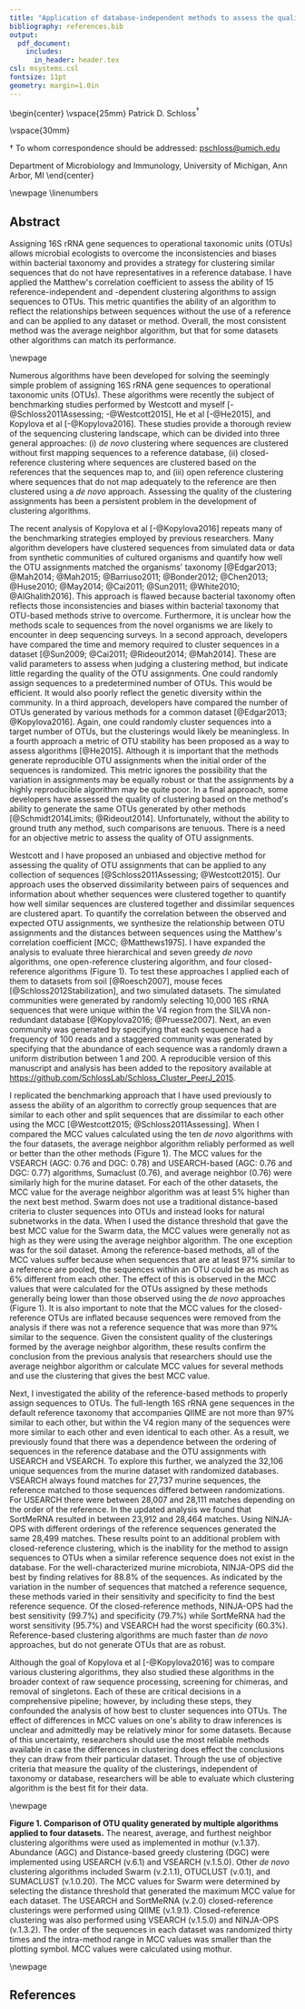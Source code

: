 ```yaml
---
title: "Application of database-independent methods to assess the quality of OTU picking methods"
bibliography: references.bib
output:
  pdf_document:
    includes:
      in_header: header.tex
csl: msystems.csl
fontsize: 11pt
geometry: margin=1.0in
---
```





\begin{center}
\vspace{25mm}
Patrick D. Schloss${^\dagger}$

\vspace{30mm}

$\dagger$ To whom correspondence should be addressed: pschloss@umich.edu

Department of Microbiology and Immunology, University of Michigan, Ann Arbor, MI
\end{center}


\newpage
\linenumbers

## Abstract
Assigning 16S rRNA gene sequences to operational taxonomic units (OTUs) allows microbial ecologists to overcome the inconsistencies and biases within bacterial taxonomy and provides a strategy for clustering similar sequences that do not have representatives in a reference database. I have applied the Matthew's correlation coefficient to assess the ability of 15 reference-independent and -dependent clustering algorithms to assign sequences to OTUs. This metric quantifies the ability of an algorithm to reflect the relationships between sequences without the use of a reference and can be applied to any dataset or method. Overall, the most consistent method was the average neighbor algorithm, but that for some datasets other algorithms can match its performance.


\newpage

Numerous algorithms have been developed for solving the seemingly simple problem of assigning 16S rRNA gene sequences to operational taxonomic units (OTUs). These algorithms were recently the subject of benchmarking studies performed by Westcott and myself [-@Schloss2011Assessing; -@Westcott2015], He et al [-@He2015], and Kopylova et al [-@Kopylova2016]. These studies provide a thorough review of the sequencing clustering landscape, which can be divided into three general approaches: (i) *de novo* clustering where sequences are clustered without first mapping sequences to a reference database, (ii) closed-reference clustering where sequences are clustered based on the references that the sequences map to, and (iii) open reference clustering where sequences that do not map adequately to the reference are then clustered using a *de novo* approach. Assessing the quality of the clustering assignments has been a persistent problem in the development of clustering algorithms.

The recent analysis of Kopylova et al [-@Kopylova2016] repeats many of the benchmarking strategies employed by previous researchers. Many algorithm developers have clustered sequences from simulated data or data from synthetic communities of cultured organisms and quantify how well the OTU assignments matched the organisms' taxonomy [@Edgar2013; @Mah2014; @Mah2015; @Barriuso2011; @Bonder2012; @Chen2013; @Huse2010; @May2014; @Cai2011; @Sun2011; @White2010; @AlGhalith2016]. This approach is flawed because bacterial taxonomy often reflects those inconsistencies and biases within bacterial taxonomy that OTU-based methods strive to overcome. Furthermore, it is unclear how the methods scale to sequences from the novel organisms we are likely to encounter in deep sequencing surveys. In a second approach, developers have compared the time and memory required to cluster sequences in a dataset [@Sun2009; @Cai2011; @Rideout2014; @Mah2014]. These are valid parameters to assess when judging a clustering method, but indicate little regarding the quality of the OTU assignments. One could randomly assign sequences to a predetermined number of OTUs. This would be efficient. It would also poorly reflect the genetic diversity within the community. In a third approach, developers have compared the number of OTUs generated by various methods for a common dataset [@Edgar2013; @Kopylova2016]. Again, one could randomly cluster sequences into a target number of OTUs, but the clusterings would likely be meaningless. In a fourth approach a metric of OTU stability has been proposed as a way to assess algorithms [@He2015]. Although it is important that the methods generate reproducible OTU assignments when the initial order of the sequences is randomized. This metric ignores the possibility that the variation in assignments may be equally robust or that the assignments by a highly reproducible algorithm may be quite poor. In a final approach, some developers have assessed the quality of clustering based on the method's ability to generate the same OTUs generated by other methods [@Schmidt2014Limits; @Rideout2014]. Unfortunately, without the ability to ground truth any method, such comparisons are tenuous. There is a need for an objective metric to assess the quality of OTU assignments.

Westcott and I have proposed an unbiased and objective method for assessing the quality of OTU assignments that can be applied to any collection of sequences [@Schloss2011Assessing; @Westcott2015]. Our approach uses the observed dissimilarity between pairs of sequences and information about whether sequences were clustered together to quantify how well similar sequences are clustered together and dissimilar sequences are clustered apart. To quantify the correlation between the observed and expected OTU assignments, we synthesize the relationship between OTU assignments and the distances between sequences using the Matthew's correlation coefficient [MCC; @Matthews1975]. I have expanded the analysis to evaluate three hierarchical and seven greedy *de novo* algorithms, one open-reference clustering algorithm, and four closed-reference algorithms (Figure 1). To test these approaches I applied each of them to datasets from soil [@Roesch2007], mouse feces [@Schloss2012Stabilization], and two simulated datasets. The simulated communities were generated by randomly selecting 10,000 16S rRNA sequences that were unique within the V4 region from the SILVA non-redundant database [@Kopylova2016; @Pruesse2007]. Next, an even community was generated by specifying that each sequence had a frequency of 100 reads and a staggered community was generated by specifying that the abundance of each sequence was a randomly drawn a uniform distribution between 1 and 200. A reproducible version of this manuscript and analysis has been added to the repository available at https://github.com/SchlossLab/Schloss_Cluster_PeerJ_2015.



I replicated the benchmarking approach that I have used previously to assess the ability of an algorithm to correctly group sequences that are similar to each other and split sequences that are dissimilar to each other using the MCC [@Westcott2015; @Schloss2011Assessing]. When I compared the MCC values calculated using the ten *de novo* algorithms with the four datasets, the average neighbor algorithm reliably performed as well or better than the other methods (Figure 1). The MCC values for the VSEARCH (AGC: 0.76 and DGC: 0.78) and USEARCH-based (AGC: 0.76 and DGC: 0.77) algorithms, Sumaclust (0.76), and average neighbor (0.76) were similarly high for the murine dataset. For each of the other datasets, the MCC value for the average neighbor algorithm was at least 5% higher than the next best method. Swarm does not use a traditional distance-based criteria to cluster sequences into OTUs and instead looks for natural subnetworks in the data. When I used the distance threshold that gave the best MCC value for the Swarm data, the MCC values were generally not as high as they were using the average neighbor algorithm. The one exception was for the soil dataset. Among the reference-based methods, all of the MCC values suffer because when sequences that are at least 97% similar to a reference are pooled, the sequences within an OTU could be as much as 6% different from each other. The effect of this is observed in the MCC values that were calculated for the OTUs assigned by these methods generally being lower than those observed using the *de novo* approaches (Figure 1). It is also important to note that the MCC values for the closed-reference OTUs are inflated because sequences were removed from the analysis if there was not a reference sequence that was more than 97% similar to the sequence. Given the consistent quality of the clusterings formed by the average neighbor algorithm, these results confirm the conclusion from the previous analysis that researchers should use the average neighbor algorithm or calculate MCC values for several methods and use the clustering that gives the best MCC value.



Next, I investigated the ability of the reference-based methods to properly assign sequences to OTUs. The full-length 16S rRNA gene sequences in the default reference taxonomy that accompanies QIIME are not more than 97% similar to each other, but within the V4 region many of the sequences were more similar to each other and even identical to each other. As a result, we previously found that there was a dependence between the ordering of sequences in the reference database and the OTU assignments with USEARCH and VSEARCH. To explore this further, we analyzed the 32,106 unique sequences from the murine dataset with randomized databases. VSEARCH always found matches for 27,737 murine sequences, the reference matched to those sequences differed between randomizations. For USEARCH there were between 28,007 and 28,111 matches depending on the order of the reference. In the updated analysis we found that SortMeRNA resulted in between 23,912 and 28,464 matches. Using NINJA-OPS with different orderings of the reference sequences generated the same 28,499 matches. These results point to an additional problem with closed-reference clustering, which is the inability for the method to assign sequences to OTUs when a similar reference sequence does not exist in the database. For the well-characterized murine microbiota, NINJA-OPS did the best by finding relatives for 88.8% of the sequences. As indicated by the variation in the number of sequences that matched a reference sequence, these methods varied in their sensitivity and specificity to find the best reference sequence. Of the closed-reference methods, NINJA-OPS had the best sensitivity (99.7%) and specificity (79.7%) while SortMeRNA had the worst sensitivity (95.7%) and VSEARCH had the worst specificity (60.3%).  Reference-based clustering algorithms are much faster than *de novo* approaches, but do not generate OTUs that are as robust.

Although the goal of Kopylova et al [-@Kopylova2016] was to compare various clustering algorithms, they also studied these algorithms in the broader context of raw sequence processing, screening for chimeras, and removal of singletons. Each of these are critical decisions in a comprehensive pipeline; however, by including these steps, they confounded the analysis of how best to cluster sequences into OTUs. The effect of differences in MCC values on one's ability to draw inferences is unclear and admittedly may be relatively minor for some datasets. Because of this uncertainty, researchers should use the most reliable methods available in case the differences in clustering does effect the conclusions they can draw from their particular dataset. Through the use of objective criteria that measure the quality of the clusterings, independent of taxonomy or database, researchers will be able to evaluate which clustering algorithm is the best fit for their data.

\newpage

**Figure 1. Comparison of OTU quality generated by multiple algorithms applied to four datasets.** The nearest, average, and furthest neighbor clustering algorithms were used as implemented in mothur (v.1.37). Abundance (AGC) and Distance-based greedy clustering (DGC) were implemented using USEARCH (v.6.1) and VSEARCH (v.1.5.0). Other *de novo* clustering algorithms included Swarm (v.2.1.1), OTUCLUST (v.0.1), and SUMACLUST (v.1.0.20). The MCC values for Swarm were determined by selecting the distance threshold that generated the maximum MCC value for each dataset. The USEARCH and SortMeRNA (v.2.0) closed-reference clusterings were performed using QIIME (v.1.9.1). Closed-reference clustering was also performed using VSEARCH (v.1.5.0) and NINJA-OPS (v.1.3.2). The order of the sequences in each dataset was randomized thirty times and the intra-method range in MCC values was smaller than the plotting symbol. MCC values were calculated using mothur.

\newpage

## References
